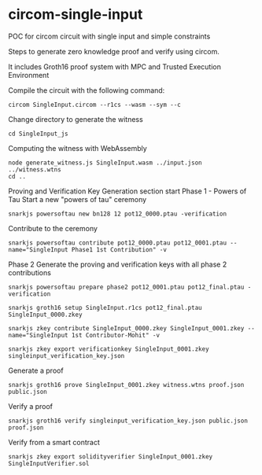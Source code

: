 # circom-single-input
POC for circom circuit with single input and simple constraints

Steps to generate zero knowledge proof and verify using circom. 

It includes Groth16 proof system with MPC and Trusted Execution Environment

Compile the circuit with the following command:
```
circom SingleInput.circom --r1cs --wasm --sym --c
```

Change directory to generate the witness
```
cd SingleInput_js
```

Computing the witness with WebAssembly
```
node generate_witness.js SingleInput.wasm ../input.json ../witness.wtns
cd ..
```


Proving and Verification Key Generation section start
Phase 1 - Powers of Tau
Start a new "powers of tau" ceremony
```
snarkjs powersoftau new bn128 12 pot12_0000.ptau -verification
```

Contribute to the ceremony
```
snarkjs powersoftau contribute pot12_0000.ptau pot12_0001.ptau --name="SingleInput Phase1 1st Contribution" -v
```

Phase 2
Generate the proving and verification keys with all phase 2 contributions

```
snarkjs powersoftau prepare phase2 pot12_0001.ptau pot12_final.ptau -verification

snarkjs groth16 setup SingleInput.r1cs pot12_final.ptau SingleInput_0000.zkey

snarkjs zkey contribute SingleInput_0000.zkey SingleInput_0001.zkey --name="SingleInput 1st Contributor-Mohit" -v

snarkjs zkey export verificationkey SingleInput_0001.zkey singleinput_verification_key.json
```

Generate a proof
```
snarkjs groth16 prove SingleInput_0001.zkey witness.wtns proof.json public.json
```

Verify a proof
```
snarkjs groth16 verify singleinput_verification_key.json public.json proof.json
```

Verify from a smart contract
```
snarkjs zkey export solidityverifier SingleInput_0001.zkey SingleInputVerifier.sol
```

